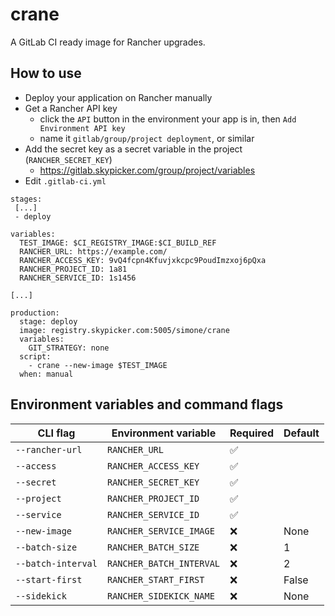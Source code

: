 # crane

A GitLab CI ready image for Rancher upgrades.

## How to use

- Deploy your application on Rancher manually
- Get a Rancher API key
  - click the `API` button in the environment your app is in, then `Add Environment API key`
  - name it `gitlab/group/project deployment`, or similar
- Add the secret key as a secret variable in the project (`RANCHER_SECRET_KEY`)
  - <https://gitlab.skypicker.com/group/project/variables>
- Edit `.gitlab-ci.yml`


```
stages:
 [...]
 - deploy

variables:
  TEST_IMAGE: $CI_REGISTRY_IMAGE:$CI_BUILD_REF
  RANCHER_URL: https://example.com/
  RANCHER_ACCESS_KEY: 9vQ4fcpn4Kfuvjxkcpc9PoudImzxoj6pQxa
  RANCHER_PROJECT_ID: 1a81
  RANCHER_SERVICE_ID: 1s1456

[...]

production:
  stage: deploy
  image: registry.skypicker.com:5005/simone/crane
  variables:
    GIT_STRATEGY: none
  script:
    - crane --new-image $TEST_IMAGE
  when: manual
```

## Environment variables and command flags

| CLI flag           | Environment variable     | Required           | Default |
| ------------------ | ------------------------ | ------------------ | ------- |
| `--rancher-url`    | `RANCHER_URL`            | :white_check_mark: |         |
| `--access`         | `RANCHER_ACCESS_KEY`     | :white_check_mark: |         |
| `--secret`         | `RANCHER_SECRET_KEY`     | :white_check_mark: |         |
| `--project`        | `RANCHER_PROJECT_ID`     | :white_check_mark: |         |
| `--service`        | `RANCHER_SERVICE_ID`     | :white_check_mark: |         |
| `--new-image`      | `RANCHER_SERVICE_IMAGE`  | :x:                | None    |
| `--batch-size`     | `RANCHER_BATCH_SIZE`     | :x:                | 1       |
| `--batch-interval` | `RANCHER_BATCH_INTERVAL` | :x:                | 2       |
| `--start-first`    | `RANCHER_START_FIRST`    | :x:                | False   |
| `--sidekick`       | `RANCHER_SIDEKICK_NAME`  | :x:                | None    |
